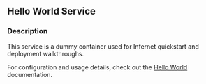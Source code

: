 ## Hello World Service

### Description

This service is a dummy container used for Infernet quickstart and deployment walkthroughs.

For configuration and usage details, check out the [Hello World](https://github.com/ritual-net/infernet-container-starter/blob/main/projects/hello-world/container/README.md) documentation.
